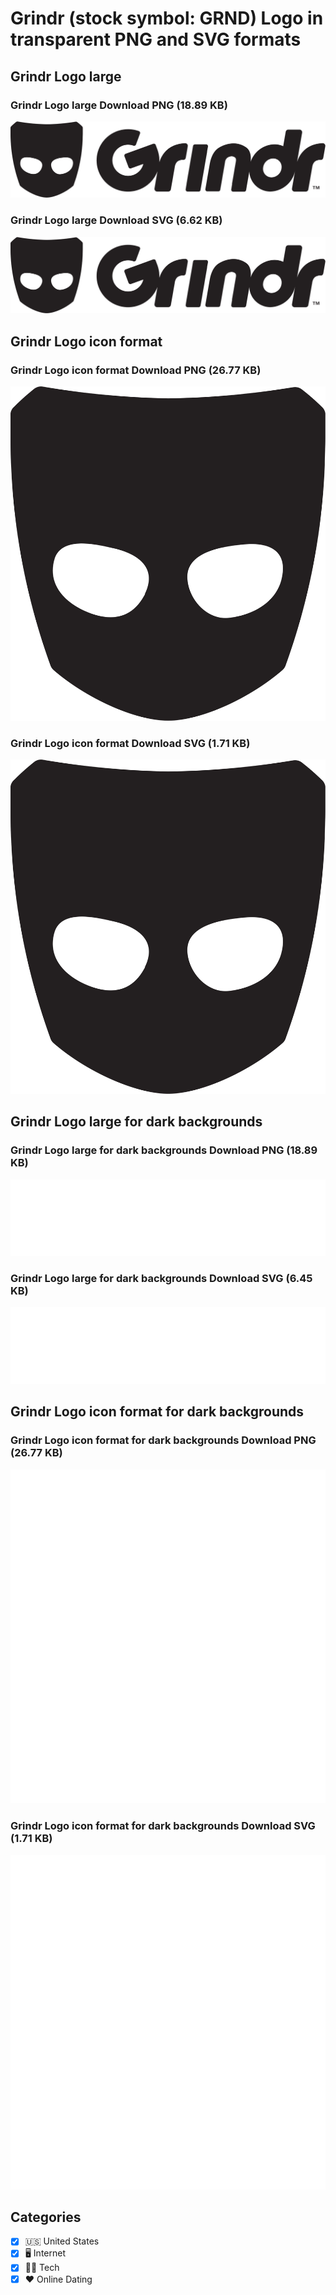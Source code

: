 # Grindr (stock symbol: GRND) Logo in transparent PNG and SVG formats

## Grindr Logo large

### Grindr Logo large Download PNG (18.89 KB)

![Grindr Logo large Download PNG (18.89 KB)](/img/orig/GRND_BIG-b1e026da.png)

### Grindr Logo large Download SVG (6.62 KB)

![Grindr Logo large Download SVG (6.62 KB)](/img/orig/GRND_BIG-a5d7ff4b.svg)

## Grindr Logo icon format

### Grindr Logo icon format Download PNG (26.77 KB)

![Grindr Logo icon format Download PNG (26.77 KB)](/img/orig/GRND-80af297b.png)

### Grindr Logo icon format Download SVG (1.71 KB)

![Grindr Logo icon format Download SVG (1.71 KB)](/img/orig/GRND-5d81cf7d.svg)

## Grindr Logo large for dark backgrounds

### Grindr Logo large for dark backgrounds Download PNG (18.89 KB)

![Grindr Logo large for dark backgrounds Download PNG (18.89 KB)](/img/orig/GRND_BIG.D-e26782af.png)

### Grindr Logo large for dark backgrounds Download SVG (6.45 KB)

![Grindr Logo large for dark backgrounds Download SVG (6.45 KB)](/img/orig/GRND_BIG.D-c7bec992.svg)

## Grindr Logo icon format for dark backgrounds

### Grindr Logo icon format for dark backgrounds Download PNG (26.77 KB)

![Grindr Logo icon format for dark backgrounds Download PNG (26.77 KB)](/img/orig/GRND.D-0e5c0e7b.png)

### Grindr Logo icon format for dark backgrounds Download SVG (1.71 KB)

![Grindr Logo icon format for dark backgrounds Download SVG (1.71 KB)](/img/orig/GRND.D-e8c36fcf.svg)



## Categories
- [x] 🇺🇸 United States
- [x] 🖥️ Internet
- [x] 👩‍💻 Tech
- [x] ❤️ Online Dating
